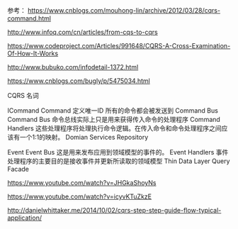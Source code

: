 参考：
https://www.cnblogs.com/mouhong-lin/archive/2012/03/28/cqrs-command.html

http://www.infoq.com/cn/articles/from-cqs-to-cqrs

https://www.codeproject.com/Articles/991648/CQRS-A-Cross-Examination-Of-How-It-Works

http://www.bubuko.com/infodetail-1372.html

https://www.cnblogs.com/bugly/p/5475034.html

CQRS 名词

ICommand Command 定义唯一ID
所有的命令都会被发送到 Command Bus
Command Bus 命令总线实际上只是用来获得传入命令的处理程序
Command Handlers 这些处理程序将处理执行命令逻辑。在传入命令和命令处理程序之间应该有一个1:1的映射。
Domian
Services
Repository

Event 
Event Bus 这是用来发布应用到领域模型的事件的。
Event Handlers 事件处理程序的主要目的是接收事件并更新所读取的领域模型
Thin Data Layer
Query Facade


https://www.youtube.com/watch?v=JHGkaShoyNs

https://www.youtube.com/watch?v=icyvKTuZkzE

http://danielwhittaker.me/2014/10/02/cqrs-step-step-guide-flow-typical-application/